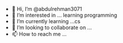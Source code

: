 - 👋 Hi, I’m @abdulrehman3071
- 👀 I’m interested in ... learning programming
- 🌱 I’m currently learning ...cs
- 💞️ I’m looking to collaborate on ...
- 📫 How to reach me ...

<!---
abdulrehman3071/abdulrehman3071 is a ✨ special ✨ repository because its `README.md` (this file) appears on your GitHub profile.
You can click the Preview link to take a look at your changes.
--->
